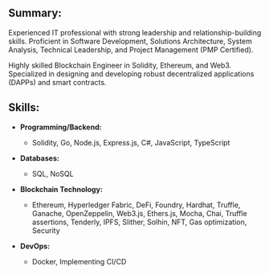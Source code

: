 ## Summary:

Experienced IT professional with strong leadership and relationship-building skills. Proficient in Software Development, Solutions Architecture, System Analysis, Technical Leadership, and Project Management (PMP Certified).

Highly skilled Blockchain Engineer in Solidity, Ethereum, and Web3. Specialized in designing and developing robust decentralized applications (DAPPs) and smart contracts.

## Skills:

- **Programming/Backend:**
  - Solidity, Go, Node.js, Express.js, C#, JavaScript, TypeScript

- **Databases:**
  - SQL, NoSQL

- **Blockchain Technology:**
  - Ethereum, Hyperledger Fabric, DeFi, Foundry, Hardhat, Truffle, Ganache, OpenZeppelin, Web3.js, Ethers.js, Mocha, Chai, Truffle assertions, Tenderly, IPFS, Slither, Solhin, NFT, Gas optimization, Security

- **DevOps:**
  - Docker, Implementing CI/CD
